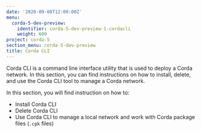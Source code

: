 ```yaml
---
date: '2020-09-08T12:00:00Z'
menu:
  corda-5-dev-preview:
    identifier: corda-5-dev-preview-1-cordacli
    weight: 600
project: corda-5
section_menu: corda-5-dev-preview
title: Corda CLI
---
```


Corda CLI is a command line interface utility that is used to deploy a Corda network. In this section, you can find instructions on how to install, delete, and use the Corda CLI tool to manage a Corda network.

In this section, you will find instruction on how to:

* Install Corda CLI
* Delete Corda CLI
* Use Corda CLI to manage a local network and work with Corda package files (`.cpk` files)
